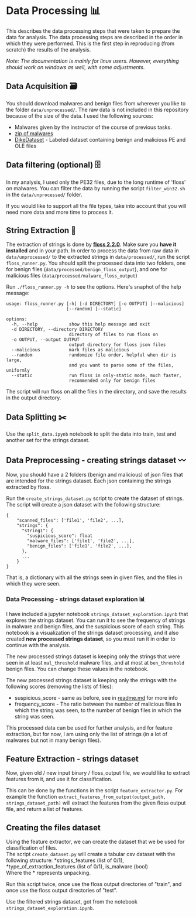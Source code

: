 # Data Processing 📊

This describes the data processing steps that were taken to prepare the data for analysis. 
The data processing steps are described in the order in which they were performed.
This is the first step in reproducing (from scratch) the results of the analysis.

*Note: The documentation is mainly for linux users. However, everything should work on windows as well, with some adjustments.*

## Data Acquisition 🗃️

You should download malwares and benign files from wherever you like to the folder `data/unprocessed/`.
The raw data is not included in this repository because of the size of the data.
I used the following sources:
- Malwares given by the instructor of the course of previous tasks.
- [zip of malwares](https://mega.nz/file/WjomTSzK#2yb9W7_FhVp_DL6jscfOWdOHfDYszIZY2CyO6sLpEZs)
- [DikeDataset](https://github.com/iosifache/DikeDataset) - Labeled dataset containing benign and malicious PE and OLE files


## Data filtering (optional) 🗄️

In my analysis, I used only the PE32 files, due to the long runtime of 'floss' on malwares.
You can filter the data by running the script `filter_win32.sh` in the `data/unprocessed/` folder.

If you would like to support all the file types, take into account that you will need more data and more time to process it.


## String Extraction 📜

The extraction of strings is done by **[floss 2.2.0](https://github.com/mandiant/flare-floss)**. Make sure you **have it installed** and in your path.
In order to process the data from raw data in `data/unprocessed/` to the extracted strings in `data/processed/`, run the script `floss_runner.py`.
You should split the processed data into two folders, one for benign files (`data/processed/benign_floss_output`), and one for malicious files (`data/processed/malware_floss_output`)

Run `./floss_runner.py -h` to see the options. Here's snaphot of the help message:

```
usage: floss_runner.py [-h] [-d DIRECTORY] [-o OUTPUT] [--malicious]
                       [--random] [--static]

options:
  -h, --help            show this help message and exit
  -d DIRECTORY, --directory DIRECTORY
                        directory of files to run floss on
  -o OUTPUT, --output OUTPUT
                        output directory for floss json files
  --malicious           mark files as malicious
  --random              randomize file order, helpful when dir is large,
                        and you want to parse some of the files, uniformly
  --static              run floss in only-static mode, much faster,
                        recommended only for benign files
```

The script will run floss on all the files in the directory, and save the results in the output directory.

## Data Splitting ✂️

Use the `split_data.ipynb` notebook to split the data into train, test and another set for the strings dataset.

## Data Preprocessing - creating strings dataset 〰️

Now, you should have a 2 folders (benign and malicious) of json files that are intended for the strings dataset. Each json containing the strings extracted by floss.

Run the `create_strings_dataset.py` script to create the dataset of strings. The script will create a json dataset with the following structure:

```
{
    "scanned_files": ['file1', 'file2', ...],
    "strings": {
      "string1": {
        "suspicious_score": float
        "malware_files": ['file1', 'file2', ...],
        "benign_files": ['file1', 'file2', ...],
      },
      ...
    }
}
```

That is, a dictionary with all the strings seen in given files, and the files in which they were seen.

### Data Processing - strings dataset exploration 📊

I have included a jupyter notebook `strings_dataset_exploration.ipynb` that explores the strings dataset.
You can run it to see the frequency of strings in malware and benign files, and the suspicious score of each string.
This notebook is a visualization of the strings dataset processing, and it also created **new processed strings dataset**, so you must run it in order to continue with the analysis.

The new processed strings dataset is keeping only the strings that were seen in at least `mal_threshold` malware files, and at most at `ben_threshold` benign files. You can change these values in the notebook.

The new processed strings dataset is keeping only the strings with the following scores (removing the lists of files):
- suspicious_score - same as before, see in [readme.md](../readme.md) for more info
- frequency_score - The ratio between the number of malicious files in which the string was seen, to the number of benign files in which the string was seen. 

This processed data can be used for further analysis, and for feature extraction, but for now, I am using only the list of strings (in a lot of malwares but not in many benign files).

## Feature Extraction - strings dataset 

Now, given old / new input binary / floss_output file, we would like to extract features from it, and use it for classification.

This can be done by the functions in the script `feature_extractor.py`. For example the function `extract_features_from_output(output_path, strings_dataset_path)` will extract the features from the given floss output file, and return a list of features.

## Creating the files dataset

Using the feature extractor, we can create the dataset that we be used for classification of files. \
The script `create_dataset.py` will create a tabular csv dataset with the following structure:
*strings_features (list of 0/1), *type_of_extraction_features (list of 0/1), is_malware (bool) \
Where the * represents unpacking.

Run this script twice, once use the floss output directories of "train", and once use the floss output directories of "test". 

Use the filtered strings dataset, got from the notebook `strings_dataset_exploration.ipynb`.


